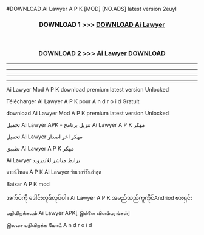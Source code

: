 #DOWNLOAD Ai Lawyer  A P K [MOD] [NO.ADS] latest version 2euyl



<div align="center">

<h3>DOWNLOAD 1 >>> <a href="https://teeasianyam.web.app?sq=Ai Lawyer ">DOWNLOAD Ai Lawyer  </a></h3><br>

<h3>DOWNLOAD 2 >>> <a href="https://teeasianyam.web.app?sq=Ai Lawyer  ">Ai Lawyer   DOWNLOAD </a></h3>

</div>


----------------------------------------------------------

----------------------------------------------------------

----------------------------------------------------------

----------------------------------------------------------


Ai Lawyer   Mod A P K download premium latest version Unlocked

Télécharger Ai Lawyer   A P K pour A n d r o i d Gratuit

download Ai Lawyer   Mod A P K premium latest version Unlocked

تحميل Ai Lawyer   APK - تنزيل برنامج Ai Lawyer   A P K مهكر

تحميل Ai Lawyer   مهكر اخر اصدار

تطبيق Ai Lawyer   A P K مهكر

Ai Lawyer   برابط مباشر للاندرويد

ดาวน์โหลด A P K Ai Lawyer   รับเวอร์ชันล่าสุด

Baixar A P K mod

အက်ပ်ကို ဒေါင်းလုဒ်လုပ်ပါ။ Ai Lawyer   A P K အမည်သည်ကူကိုင်Andriod ဗားရှင်း

பதிவிறக்கவும் Ai Lawyer   APK[ இல்லை விளம்பரங்கள்] 
 
இலவச பதிவிறக்க மோட் A n d r o i d




